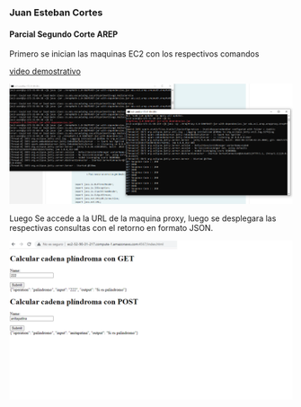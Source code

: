 ### Juan Esteban Cortes
#### Parcial Segundo Corte AREP

Primero se inician las maquinas EC2 con los respectivos comandos

[video demostrativo](https://youtu.be/O5oS2nlVtBQ)

![img](/img/img1.png)

Luego Se accede a la URL de la maquina proxy, luego se desplegara las respectivas consultas con el retorno en formato JSON.


![img2](/img/img2.png)
